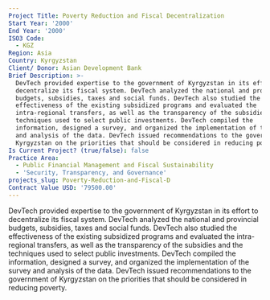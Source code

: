 ```yaml
---
Project Title: Poverty Reduction and Fiscal Decentralization
Start Year: '2000'
End Year: '2000'
ISO3 Code:
  - KGZ
Region: Asia
Country: Kyrgyzstan
Client/ Donor: Asian Development Bank
Brief Description: >-
  DevTech provided expertise to the government of Kyrgyzstan in its effort to
  decentralize its fiscal system. DevTech analyzed the national and provincial
  budgets, subsidies, taxes and social funds. DevTech also studied the
  effectiveness of the existing subsidized programs and evaluated the
  intra-regional transfers, as well as the transparency of the subsidies and the
  techniques used to select public investments. DevTech compiled the
  information, designed a survey, and organized the implementation of the survey
  and analysis of the data. DevTech issued recommendations to the government of
  Kyrgyzstan on the priorities that should be considered in reducing poverty.
Is Current Project? (true/false): false
Practice Area:
  - Public Financial Management and Fiscal Sustainability
  - 'Security, Transparency, and Governance'
projects_slug: Poverty-Reduction-and-Fiscal-D
Contract Value USD: '79500.00'
---
```

DevTech provided expertise to the government of Kyrgyzstan in its effort to decentralize its fiscal system. DevTech analyzed the national and provincial budgets, subsidies, taxes and social funds. DevTech also studied the effectiveness of the existing subsidized programs and evaluated the intra-regional transfers, as well as the transparency of the subsidies and the techniques used to select public investments. DevTech compiled the information, designed a survey, and organized the implementation of the survey and analysis of the data. DevTech issued recommendations to the government of Kyrgyzstan on the priorities that should be considered in reducing poverty.